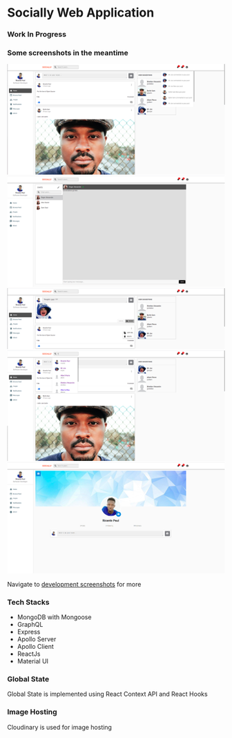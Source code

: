 # Socially Web Application

### Work In Progress
### Some screenshots in the meantime

<img src="https://github.com/Ricardo-Paul/socially/blob/client/development%20screenshots/socially%20-%20home%20page.png" />

<img src="https://github.com/Ricardo-Paul/socially/blob/client/development%20screenshots/socially%20-%20message%20development.png" />

<img src="https://github.com/Ricardo-Paul/socially/blob/client/development%20screenshots/socially%20-%20Upload%20Preview.png" />

<img src="https://github.com/Ricardo-Paul/socially/blob/client/development%20screenshots/socially%20-%20search.png" />

<img src="https://github.com/Ricardo-Paul/socially/blob/client/development%20screenshots/socially%20-%20profile%20page.png" />

Navigate to [development screenshots](https://github.com/Ricardo-Paul/socially/tree/client/development%20screenshots) for more

### Tech Stacks

- MongoDB with Mongoose
- GraphQL
- Express
- Apollo Server
- Apollo Client
- ReactJs 
- Material UI

### Global State
Global State is implemented using React Context API and React Hooks

### Image Hosting
Cloudinary is used for image hosting